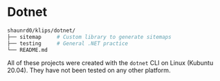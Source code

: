 # Dotnet

```bash
shaunrd0/klips/dotnet/
├── sitemap     # Custom library to generate sitemaps
├── testing     # General .NET practice
└── README.md
```

All of these projects were created with the `dotnet` CLI on Linux (Kubuntu 20.04).
They have not been tested on any other platform.
